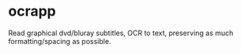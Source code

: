 # ocrapp
Read graphical dvd/bluray subtitles, OCR to text, preserving as much formatting/spacing as possible.
